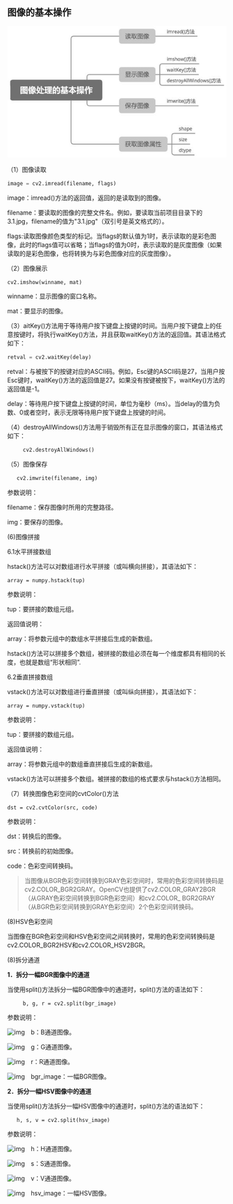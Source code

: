 ## 图像的基本操作

![NeatReader-1656298684024](NeatReader-1656298684024.png)

（1）图像读取

```python
image = cv2.imread(filename, flags)
```

image：imread()方法的返回值，返回的是读取到的图像。

filename：要读取的图像的完整文件名。例如，要读取当前项目目录下的3.1.jpg，filename的值为"3.1.jpg"（双引号是英文格式的）。

flags:读取图像颜色类型的标记。当flags的默认值为1时，表示读取的是彩色图像，此时的flags值可以省略；当flags的值为0时，表示读取的是灰度图像（如果读取的是彩色图像，也将转换为与彩色图像对应的灰度图像）。

（2）图像展示

```python
cv2.imshow(winname, mat)
```

winname：显示图像的窗口名称。

mat：要显示的图像。

（3）aitKey()方法用于等待用户按下键盘上按键的时间。当用户按下键盘上的任意按键时，将执行waitKey()方法，并且获取waitKey()方法的返回值。其语法格式如下：

```python
retval = cv2.waitKey(delay)
```

retval：与被按下的按键对应的ASCII码。例如，Esc键的ASCII码是27，当用户按Esc键时，waitKey()方法的返回值是27。如果没有按键被按下，waitKey()方法的返回值是-1。

delay：等待用户按下键盘上按键的时间，单位为毫秒（ms）。当delay的值为负数、0或者空时，表示无限等待用户按下键盘上按键的时间。

（4）destroyAllWindows()方法用于销毁所有正在显示图像的窗口，其语法格式如下：

```python
     cv2.destroyAllWindows()
```

（5）图像保存

```python
   cv2.imwrite(filename, img)
```

参数说明：

filename：保存图像时所用的完整路径。

img：要保存的图像。

(6)图像拼接

6.1水平拼接数组

hstack()方法可以对数组进行水平拼接（或叫横向拼接），其语法如下：

```
array = numpy.hstack(tup)
```

参数说明：

tup：要拼接的数组元组。

返回值说明：

array：将参数元组中的数组水平拼接后生成的新数组。

hstack()方法可以拼接多个数组，被拼接的数组必须在每一个维度都具有相同的长度，也就是数组“形状相同”.

6.2垂直拼接数组

vstack()方法可以对数组进行垂直拼接（或叫纵向拼接），其语法如下：

```
array = numpy.vstack(tup)
```

参数说明：

tup：要拼接的数组元组。

返回值说明：

array：将参数元组中的数组垂直拼接后生成的新数组。

vstack()方法可以拼接多个数组。被拼接的数组的格式要求与hstack()方法相同。

（7）转换图像色彩空间的cvtColor()方法

```
dst = cv2.cvtColor(src, code)

```

参数说明：

dst：转换后的图像。

src：转换前的初始图像。

code：色彩空间转换码。

> 当图像从BGR色彩空间转换到GRAY色彩空间时，常用的色彩空间转换码是cv2.COLOR_BGR2GRAY。OpenCV也提供了cv2.COLOR_GRAY2BGR（从GRAY色彩空间转换到BGR色彩空间）和cv2.COLOR_ BGR2GRAY（从BGR色彩空间转换到GRAY色彩空间）2个色彩空间转换码。

(8)HSV色彩空间

当图像在BGR色彩空间和HSV色彩空间之间转换时，常用的色彩空间转换码是cv2.COLOR_BGR2HSV和cv2.COLOR_HSV2BGR。

(8)拆分通道

**1．拆分一幅BGR图像中的通道**

当使用split()方法拆分一幅BGR图像中的通道时，split()方法的语法如下：

```
     b, g, r = cv2.split(bgr_image)

```

参数说明：

![img](http://localhost:8000/d7d68d59-9ee8-4390-ab24-9e5a36317a10/OEBPS/Images/1.jpg)　b：B通道图像。

![img](http://localhost:8000/d7d68d59-9ee8-4390-ab24-9e5a36317a10/OEBPS/Images/1.jpg)　g：G通道图像。

![img](http://localhost:8000/d7d68d59-9ee8-4390-ab24-9e5a36317a10/OEBPS/Images/1.jpg)　r：R通道图像。

![img](http://localhost:8000/d7d68d59-9ee8-4390-ab24-9e5a36317a10/OEBPS/Images/1.jpg)　bgr_image：一幅BGR图像。

**2．拆分一幅HSV图像中的通道**

当使用split()方法拆分一幅HSV图像中的通道时，split()方法的语法如下：

```
   h, s, v = cv2.split(hsv_image)
```

参数说明：

![img](http://localhost:8000/d7d68d59-9ee8-4390-ab24-9e5a36317a10/OEBPS/Images/1.jpg)　h：H通道图像。

![img](http://localhost:8000/d7d68d59-9ee8-4390-ab24-9e5a36317a10/OEBPS/Images/1.jpg)　s：S通道图像。

![img](http://localhost:8000/d7d68d59-9ee8-4390-ab24-9e5a36317a10/OEBPS/Images/1.jpg)　v：V通道图像。

![img](http://localhost:8000/d7d68d59-9ee8-4390-ab24-9e5a36317a10/OEBPS/Images/1.jpg)　hsv_image：一幅HSV图像。